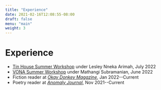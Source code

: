 ```yaml
---
title: "Experience"
date: 2021-02-16T12:08:55-08:00
draft: false
menu: "main"
weight: 3
---
```


# Experience

- [Tin House Summer Workshop](https://tinhouse.com/workshop/summer-workshop/) under Lesley Nneka Arimah, July 2022
- [VONA Summer Workshop](https://www.vonavoices.org/summer-2022-workshops-open) under Mathangi Subramanian, June 2022
- Fiction reader at [*Okay Donkey Magazine*](https://okaydonkeymag.com/), Jan 2022--Current
- Poetry reader at [*Anomaly Journal*](https://anmly.org/), Nov 2021--Current



